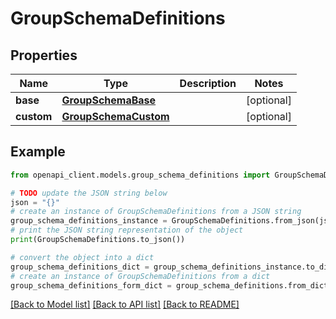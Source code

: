 # GroupSchemaDefinitions


## Properties

Name | Type | Description | Notes
------------ | ------------- | ------------- | -------------
**base** | [**GroupSchemaBase**](GroupSchemaBase.md) |  | [optional] 
**custom** | [**GroupSchemaCustom**](GroupSchemaCustom.md) |  | [optional] 

## Example

```python
from openapi_client.models.group_schema_definitions import GroupSchemaDefinitions

# TODO update the JSON string below
json = "{}"
# create an instance of GroupSchemaDefinitions from a JSON string
group_schema_definitions_instance = GroupSchemaDefinitions.from_json(json)
# print the JSON string representation of the object
print(GroupSchemaDefinitions.to_json())

# convert the object into a dict
group_schema_definitions_dict = group_schema_definitions_instance.to_dict()
# create an instance of GroupSchemaDefinitions from a dict
group_schema_definitions_form_dict = group_schema_definitions.from_dict(group_schema_definitions_dict)
```
[[Back to Model list]](../README.md#documentation-for-models) [[Back to API list]](../README.md#documentation-for-api-endpoints) [[Back to README]](../README.md)


